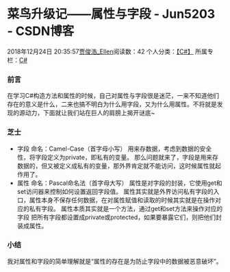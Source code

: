 # 菜鸟升级记——属性与字段 - Jun5203 - CSDN博客
2018年12月24日 20:35:57[贾俊浩_Ellen](https://me.csdn.net/Ellen5203)阅读数：42
个人分类：[【C#】](https://blog.csdn.net/Ellen5203/article/category/8309127)
所属专栏：[C#](https://blog.csdn.net/column/details/29824.html)
### 前言
在学习C#构造方法和属性的时候，自己对属性与字段很是迷茫，一来不知道他们存在的意义是什么，二来也搞不明白为什么用字段，又为什么用属性。不将就是发现的源动力，下面就让我们站在巨人的肩膀上揭开谜底~
### 芝士
- 字段
命名：Camel-Case（首字母小写）
用来存数据，考虑到数据的安全性，将字段定义为private，即私有的变量。
那么问题就来了，字段是用来存数据的，但又被定义成私有的变量，那外界肯定就不能访问，这时候属性就起作用了。
- 属性
命名：Pascal命名法（首字母大写）
属性是对字段的封装，它使用get和set访问器来控制如何设置返回字段值。
属性其实就是外界访问私有字段的入口，属性本身不保存任何数据，在对属性赋值和读取的时候其实就是在操作对应的私有字段。
属性本质其实就是一个方法，通过get和set方法来操作对应的字段
把所有字段都设置成private或protected，如果要暴露它们，则把他们封装成属性。
### 小结
我对属性和字段的简单理解就是“属性的存在是为防止字段中的数据被恶意破坏”。
